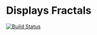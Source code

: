 Displays Fractals
==============

[![Build Status](https://travis-ci.org/MeinAccount/fractal.svg?branch=master)](https://travis-ci.org/MeinAccount/fractal)
